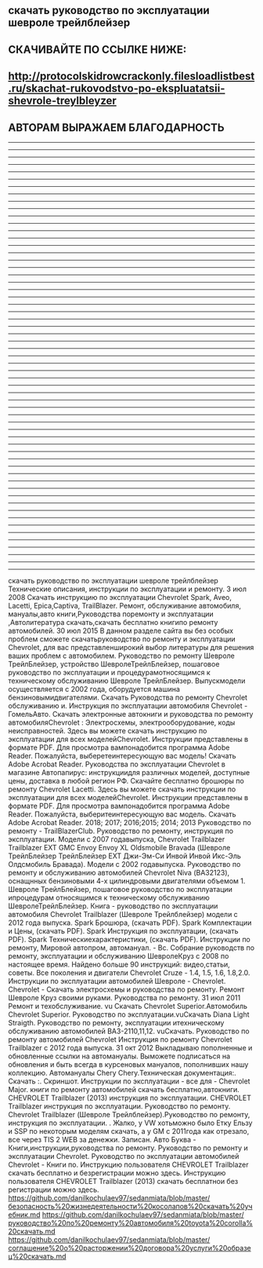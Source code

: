 скачать руководство по эксплуатации шевроле трейлблейзер
--------------------------------------------------
СКАЧИВАЙТЕ ПО ССЫЛКЕ НИЖЕ:
--------------------------------------------------
http://protocolskidrowcrackonly.filesloadlistbest.ru/skachat-rukovodstvo-po-ekspluatatsii-shevrole-treylbleyzer
--------------------------------------------------
АВТОРАМ ВЫРАЖАЕМ БЛАГОДАРНОСТЬ
--------------------------------------------------
--------------------------------------------------
--------------------------------------------------
--------------------------------------------------
--------------------------------------------------
--------------------------------------------------
--------------------------------------------------
--------------------------------------------------
--------------------------------------------------
--------------------------------------------------
--------------------------------------------------
--------------------------------------------------
--------------------------------------------------
--------------------------------------------------
--------------------------------------------------
--------------------------------------------------
--------------------------------------------------
--------------------------------------------------
--------------------------------------------------
--------------------------------------------------
--------------------------------------------------
--------------------------------------------------
--------------------------------------------------
--------------------------------------------------
--------------------------------------------------
--------------------------------------------------
--------------------------------------------------
--------------------------------------------------
--------------------------------------------------
--------------------------------------------------
--------------------------------------------------
--------------------------------------------------
--------------------------------------------------
--------------------------------------------------
--------------------------------------------------
--------------------------------------------------
--------------------------------------------------
--------------------------------------------------
--------------------------------------------------
--------------------------------------------------
--------------------------------------------------
--------------------------------------------------
--------------------------------------------------
--------------------------------------------------
--------------------------------------------------
--------------------------------------------------
--------------------------------------------------
--------------------------------------------------
--------------------------------------------------
--------------------------------------------------
--------------------------------------------------
--------------------------------------------------
--------------------------------------------------
--------------------------------------------------
--------------------------------------------------
--------------------------------------------------
--------------------------------------------------
--------------------------------------------------
--------------------------------------------------
--------------------------------------------------
скачать руководство по эксплуатации шевроле трейлблейзер Технические описания, инструкции по эксплуатации и ремонту. 3 июл 2008  Скачать инструкцию по эксплуатации Chevrolet Spark, Aveo, Lacetti, Epica,Captiva, TrailBlazer. Ремонт, обслуживание автомобиля, мануалы,авто книги,Руководства поремонту и эксплуатации ,Автолитература скачать,скачать бесплатно книгипо ремонту автомобилей. 30 июл 2015  В данном разделе сайта вы без особых проблем сможете скачатьруководство по ремонту и эксплуатации Chevrolet, для вас представленширокий выбор литературы для решения ваших проблем с автомобилем. Руководство по ремонту Шевроле ТрейлБлейзер, устройство ШевролеТрейлБлейзер, пошаговое руководство по эксплуатации и процедурамотносящимся к техническому обслуживанию Шевроле ТрейлБлейзер. Выпускмодели осуществляется с 2002 года, оборудуется машина бензиновымидвигателями. Скачать Руководства по ремонту Chevrolet обслуживанию и. Инструкция по эксплуатации автомобиля Chevrolet  - ГомельАвто. Скачать электронные автокниги и руководства по ремонту автомобиляChevrolet : Электросхемы, электрооборудование, коды неисправностей. Здесь вы можете скачать инструкцию по эксплуатации для всех моделейChevrolet. Инструкции представлены в формате PDF. Для просмотра вампонадобится программа Adobe Reader. Пожалуйста, выберетеинтересующую вас модель! Скачать Adobe Acrobat Reader. Руководства по эксплуатации Chevrolet в магазине Автопапирус: инструкциидля различных моделей, доступные цены, доставка в любой регион РФ. Скачайте бесплатно брошюры по ремонту Chevrolet Lacetti. Здесь вы можете скачать инструкции по эксплуатации для всех моделейChevrolet. Инструкции представлены в формате PDF. Для просмотра вампонадобится программа Adobe Reader. Пожалуйста, выберитеинтересующую вас модель. Скачать Adobe Acrobat Reader. 2018; 2017; 2016;2015; 2014; 2013
Руководство по ремонту - TrailBlazerClub. Руководство по ремонту, инструкция по эксплуатации. Модели с 2007 годавыпуска,  Chevrolet Trailblazer  Trailblazer EXT  GMC Envoy  Envoy XL Oldsmobile Bravada (Шевроле ТрейлБлейзер  ТрейлБлейзер ЕХТ  Джи-Эм-Си Инвой  Инвой Икс-Эль  Олдсмобиль Бравада). Модели с 2002 годавыпуска. Руководство по ремонту и обслуживанию автомобилей Chevrolet Niva (ВАЗ2123), оснащнных бензиновыми 4-х цилиндровыми двигателями объемом 1. Шевроле ТрейлБлейзер, пошаговое руководство по эксплуатации ипроцедурам относящимся к техническому обслуживанию ШевролеТрейлБлейзер. Книга - руководство по эксплуатации автомобиля Chevrolet Trailblazer (Шевроле Трейлблейзер) модели с 2012 года выпуска. Spark Брошюра, (скачать PDF). Spark Комплектации и Цены, (скачать PDF). Spark Инструкция по эксплуатации, (скачать PDF). Spark Техническиехарактеристики, (скачать PDF). Инструкции по ремонту, Мировой автопром, автомануал. - Вс. Собрание руководств по ремонту, эксплуатации и обслуживанию ШевролеКруз с 2008 по настоящее время. Найдено больше 90 инструкций: видео,статьи, советы. Все поколения и двигатели Chevrolet Cruze - 1.4, 1.5, 1.6, 1.8,2.0. Инструкции по эксплуатации автомобилей Шевроле - Chevrolet. Chevrolet - Скачать электросхемы и руководства по ремонту. Ремонт Шевроле Круз своими руками. Руководства по ремонту. 31 июл 2011  Ремонт и техобслуживание. vu Скачать Chevrolet Superior.Автомобиль Chevrolet Superior. Руководство по эксплуатации.vuСкачать Diana Light Straigth.  Руководство по ремонту, эксплуатации итехническому обслуживанию автомобилей ВАЗ-2110,11,12. vuСкачать. Руководство по ремонту автомобилей Chevrolet
Инструкция по ремонту Chevrolet Trailblazer с 2012 года выпуска. 31 окт 2012  Выкладываю пополненные и обновленные ссылки на автомануалы. Выможете подписаться на обновления  и быть всегда в курсеновых мануалов, пополнивших нашу коллекцию. Автомануалы Chery Chery.Техническая документация:. Скачать :. Cкриншот. Инструкции по эксплуатации - все для  - Chevrolet  Major. книги по ремонту автомобилей скачать бесплатно,автокниги. CHEVROLET Trailblazer (2013) инструкция по эксплуатации. CHEVROLET Trailblazer инструкция по эксплуатации. Руководство по ремонту.  Chevrolet Trailblazer (Шевроле Трейлблейзер).Руководство по ремонту, инструкция по эксплуатации. . Жалко, у VW хотьможно было Етку Ельзу и SSP по некоторым моделям скачать, а у GM с 2011года как отрезало, все через TIS 2 WEB за денежки. Записан. Авто Буква - Книги,инструкции,руководства по ремонту. Руководство по ремонту и эксплуатации Chevrolet. Руководство по эксплуатации автомобилей Chevrolet - Книги по. Инструкцию пользователя CHEVROLET Trailblazer скачать бесплатно и безрегистрации можно здесь. Инструкцию пользователя CHEVROLET Trailblazer (2013) скачать бесплатнои без регистрации можно здесь.
https://github.com/danilkochulaev97/sedanmiata/blob/master/безопасность%20жизнедеятельности%20косолапов%20скачать%20учебник.md
https://github.com/danilkochulaev97/sedanmiata/blob/master/руководство%20по%20ремонту%20автомобиля%20toyota%20corolla%20скачать.md
https://github.com/danilkochulaev97/sedanmiata/blob/master/соглашение%20о%20расторжении%20договора%20услуги%20образец%20скачать.md